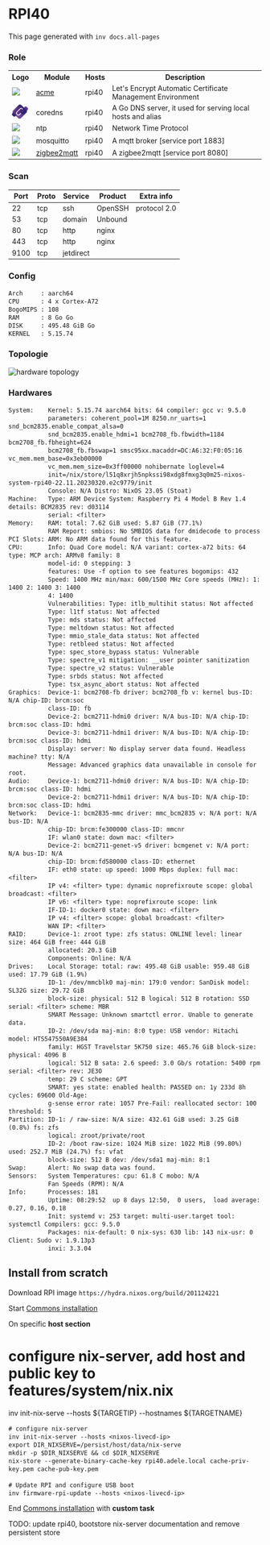 # RPI40

This page generated with `inv docs.all-pages`


[comment]: (>>HOSTINFOS)


### Role

<table>
    <tr>
        <th>Logo</th>
        <th>Module</th>
        <th>Hosts</th>
        <th>Description</th>
    </tr><tr>
            <td><a href="../acme.md"><img width="32" src="https://www.kevinsubileau.fr/wp-content/uploads/2016/03/letsencrypt-logo-pad.png"></a></td>
            <td><a href="../acme.md">acme</a></td>
            <td>rpi40</td>
        <td>Let's Encrypt Automatic Certificate Management Environment</td>
        <tr>
            <td><img width="32" src="https://raw.githubusercontent.com/coredns/logo/master/Icon/CoreDNS_Colour_Icon.png"></td>
            <td>coredns</td>
            <td>rpi40</td>
        <td>A Go DNS server, it used for serving local hosts and alias</td>
        <tr>
            <td><img width="32" src="https://freesvg.org/img/ftntp-client.png"></td>
            <td>ntp</td>
            <td>rpi40</td>
        <td>Network Time Protocol</td>
        <tr>
            <td><img width="32" src="https://developer.community.boschrexroth.com/t5/image/serverpage/image-id/13467i19FDFA6E5DC7C260?v=v2"></td>
            <td>mosquitto</td>
            <td>rpi40</td>
        <td>A mqtt broker [service port 1883]</td>
        <tr>
            <td><a href="../zigbee2mqtt.md"><img width="32" src="https://www.zigbee2mqtt.io/logo.png"></a></td>
            <td><a href="../zigbee2mqtt.md">zigbee2mqtt</a></td>
            <td>rpi40</td>
        <td>A zigbee2mqtt [service port 8080]</td>
        </table>
        
### Scan

| Port | Proto | Service | Product | Extra info |
| ------ | ------ | ------ |------ |------ |
|22|tcp|ssh|OpenSSH|protocol 2.0|
|53|tcp|domain|Unbound||
|80|tcp|http|nginx||
|443|tcp|http|nginx||
|9100|tcp|jetdirect|||


        
### Config

```text
Arch     : aarch64
CPU      : 4 x Cortex-A72
BogoMIPS : 108
RAM      : 8 Go Go
DISK     : 495.48 GiB Go
KERNEL   : 5.15.74
```
        
### Topologie


![hardware topology](https://raw.githubusercontent.com/badele/nix-homelab/master/docs/hosts/rpi40/topologie.svg)
 
        
### Hardwares

```
System:    Kernel: 5.15.74 aarch64 bits: 64 compiler: gcc v: 9.5.0 
           parameters: coherent_pool=1M 8250.nr_uarts=1 snd_bcm2835.enable_compat_alsa=0 
           snd_bcm2835.enable_hdmi=1 bcm2708_fb.fbwidth=1184 bcm2708_fb.fbheight=624 
           bcm2708_fb.fbswap=1 smsc95xx.macaddr=DC:A6:32:F0:05:16 vc_mem.mem_base=0x3eb00000 
           vc_mem.mem_size=0x3ff00000 nohibernate loglevel=4 
           init=/nix/store/l51q8xrjh5npkssi98xdg8fmxg3q0m25-nixos-system-rpi40-22.11.20230320.e2c9779/init 
           Console: N/A Distro: NixOS 23.05 (Stoat) 
Machine:   Type: ARM Device System: Raspberry Pi 4 Model B Rev 1.4 details: BCM2835 rev: d03114 
           serial: <filter> 
Memory:    RAM: total: 7.62 GiB used: 5.87 GiB (77.1%) 
           RAM Report: smbios: No SMBIOS data for dmidecode to process 
PCI Slots: ARM: No ARM data found for this feature. 
CPU:       Info: Quad Core model: N/A variant: cortex-a72 bits: 64 type: MCP arch: ARMv8 family: 8 
           model-id: 0 stepping: 3 
           features: Use -f option to see features bogomips: 432 
           Speed: 1400 MHz min/max: 600/1500 MHz Core speeds (MHz): 1: 1400 2: 1400 3: 1400 
           4: 1400 
           Vulnerabilities: Type: itlb_multihit status: Not affected 
           Type: l1tf status: Not affected 
           Type: mds status: Not affected 
           Type: meltdown status: Not affected 
           Type: mmio_stale_data status: Not affected 
           Type: retbleed status: Not affected 
           Type: spec_store_bypass status: Vulnerable 
           Type: spectre_v1 mitigation: __user pointer sanitization 
           Type: spectre_v2 status: Vulnerable 
           Type: srbds status: Not affected 
           Type: tsx_async_abort status: Not affected 
Graphics:  Device-1: bcm2708-fb driver: bcm2708_fb v: kernel bus-ID: N/A chip-ID: brcm:soc 
           class-ID: fb 
           Device-2: bcm2711-hdmi0 driver: N/A bus-ID: N/A chip-ID: brcm:soc class-ID: hdmi 
           Device-3: bcm2711-hdmi1 driver: N/A bus-ID: N/A chip-ID: brcm:soc class-ID: hdmi 
           Display: server: No display server data found. Headless machine? tty: N/A 
           Message: Advanced graphics data unavailable in console for root. 
Audio:     Device-1: bcm2711-hdmi0 driver: N/A bus-ID: N/A chip-ID: brcm:soc class-ID: hdmi 
           Device-2: bcm2711-hdmi1 driver: N/A bus-ID: N/A chip-ID: brcm:soc class-ID: hdmi 
Network:   Device-1: bcm2835-mmc driver: mmc_bcm2835 v: N/A port: N/A bus-ID: N/A 
           chip-ID: brcm:fe300000 class-ID: mmcnr 
           IF: wlan0 state: down mac: <filter> 
           Device-2: bcm2711-genet-v5 driver: bcmgenet v: N/A port: N/A bus-ID: N/A 
           chip-ID: brcm:fd580000 class-ID: ethernet 
           IF: eth0 state: up speed: 1000 Mbps duplex: full mac: <filter> 
           IP v4: <filter> type: dynamic noprefixroute scope: global broadcast: <filter> 
           IP v6: <filter> type: noprefixroute scope: link 
           IF-ID-1: docker0 state: down mac: <filter> 
           IP v4: <filter> scope: global broadcast: <filter> 
           WAN IP: <filter> 
RAID:      Device-1: zroot type: zfs status: ONLINE level: linear size: 464 GiB free: 444 GiB 
           allocated: 20.3 GiB 
           Components: Online: N/A 
Drives:    Local Storage: total: raw: 495.48 GiB usable: 959.48 GiB used: 17.79 GiB (1.9%) 
           ID-1: /dev/mmcblk0 maj-min: 179:0 vendor: SanDisk model: SL32G size: 29.72 GiB 
           block-size: physical: 512 B logical: 512 B rotation: SSD serial: <filter> scheme: MBR 
           SMART Message: Unknown smartctl error. Unable to generate data. 
           ID-2: /dev/sda maj-min: 8:0 type: USB vendor: Hitachi model: HTS547550A9E384 
           family: HGST Travelstar 5K750 size: 465.76 GiB block-size: physical: 4096 B 
           logical: 512 B sata: 2.6 speed: 3.0 Gb/s rotation: 5400 rpm serial: <filter> rev: JE3O 
           temp: 29 C scheme: GPT 
           SMART: yes state: enabled health: PASSED on: 1y 233d 8h cycles: 69600 Old-Age: 
           g-sense error rate: 1057 Pre-Fail: reallocated sector: 100 threshold: 5 
Partition: ID-1: / raw-size: N/A size: 432.61 GiB used: 3.25 GiB (0.8%) fs: zfs 
           logical: zroot/private/root 
           ID-2: /boot raw-size: 1024 MiB size: 1022 MiB (99.80%) used: 252.7 MiB (24.7%) fs: vfat 
           block-size: 512 B dev: /dev/sda1 maj-min: 8:1 
Swap:      Alert: No swap data was found. 
Sensors:   System Temperatures: cpu: 61.8 C mobo: N/A 
           Fan Speeds (RPM): N/A 
Info:      Processes: 181 
           Uptime: 08:29:52  up 8 days 12:50,  0 users,  load average: 0.27, 0.16, 0.18 
           Init: systemd v: 253 target: multi-user.target tool: systemctl Compilers: gcc: 9.5.0 
           Packages: nix-default: 0 nix-sys: 630 lib: 143 nix-usr: 0 Client: Sudo v: 1.9.13p3 
           inxi: 3.3.04
```

        

[comment]: (<<HOSTINFOS)


## Install from scratch

Download RPI image `https://hydra.nixos.org/build/201124221`

Start [Commons installation](../installation.md)

On specific **host section**

# configure nix-server, <One time> add host and public key to features/system/nix.nix 
inv init-nix-serve --hosts ${TARGETIP} --hostnames ${TARGETNAME}

```
# configure nix-server
inv init-nix-server --hosts <nixos-livecd-ip>
export DIR_NIXSERVE=/persist/host/data/nix-serve
mkdir -p $DIR_NIXSERVE && cd $DIR_NIXSERVE  
nix-store --generate-binary-cache-key rpi40.adele.local cache-priv-key.pem cache-pub-key.pem

# Update RPI and configure USB boot
inv firmware-rpi-update --hosts <nixos-livecd-ip>
```

End [Commons installation](../installation.md) with **custom task**

TODO: update rpi40, bootstore nix-server documentation and remove persistent store